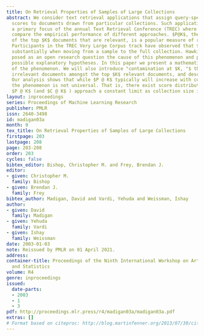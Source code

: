 ```yaml
---
title: On Retrieval Properties of Samples of Large Collections
abstract: We consider text retrieval applications that assign query-specific relevance
  scores to documents drawn from particular collections. Such applications represent
  a primary focus of the annual Text Retrieval Conference (TREC) where the participants
  compare the empirical performance of different approaches. $P@K$, the proportion
  of the top $K$ documents that are relevant, is a popular measure of retrieval effectiveness.
  Participants in the TREC Very Large Corpus track have observed that $P @ K$ increases
  substantially when moving from a sample to the full collection. Hawking et al. (1999)
  posed as an open research question the cause of this phenomenon and proposed five
  possible explanatory hypotheses. In this paper we present a mathematical analysis
  of the phenomenon. We will also introduce "contamination at $K, "$ the number of
  irrelevant documents amongst the top $K$ relevant documents, and describe its properties.
  Our analysis shows that while $P @ K$ typically will increase with collection size,
  the phenomenon is not universal. That is, there exist score distributions for which
  $P @ K$ (and $C @ K$ ) approach a constant limit as collection size increases.
layout: inproceedings
series: Proceedings of Machine Learning Research
publisher: PMLR
issn: 2640-3498
id: madigan03a
month: 0
tex_title: On Retrieval Properties of Samples of Large Collections
firstpage: 203
lastpage: 208
page: 203-208
order: 203
cycles: false
bibtex_editor: Bishop, Christopher M. and Frey, Brendan J.
editor:
- given: Christopher M.
  family: Bishop
- given: Brendan J.
  family: Frey
bibtex_author: Madigan, David and Vardi, Yehuda and Weissman, Ishay
author:
- given: David
  family: Madigan
- given: Yehuda
  family: Vardi
- given: Ishay
  family: Weissman
date: 2003-01-03
note: Reissued by PMLR on 01 April 2021.
address:
container-title: Proceedings of the Ninth International Workshop on Artificial Intelligence
  and Statistics
volume: R4
genre: inproceedings
issued:
  date-parts:
  - 2003
  - 1
  - 3
pdf: http://proceedings.mlr.press/r4/madigan03a/madigan03a.pdf
extras: []
# Format based on citeproc: http://blog.martinfenner.org/2013/07/30/citeproc-yaml-for-bibliographies/
---
```

